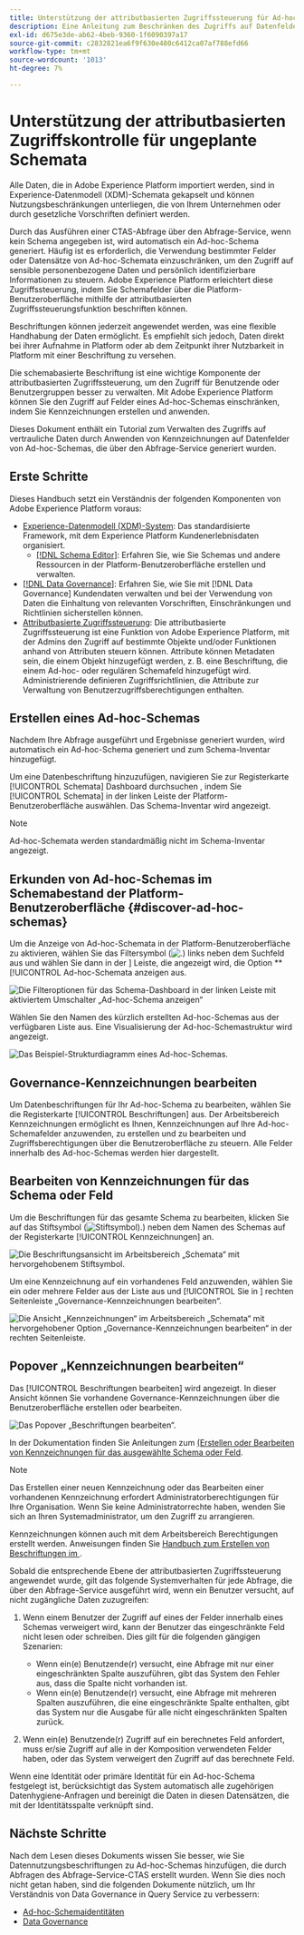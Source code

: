 ```yaml
---
title: Unterstützung der attributbasierten Zugriffssteuerung für Ad-hoc-Schemata
description: Eine Anleitung zum Beschränken des Zugriffs auf Datenfelder in Ad-hoc-Schemata, die über den Abfrage-Service von Adobe Experience Platform generiert wurden.
exl-id: d675e3de-ab62-4beb-9360-1f6090397a17
source-git-commit: c2832821ea6f9f630e480c6412ca07af788efd66
workflow-type: tm+mt
source-wordcount: '1013'
ht-degree: 7%

---
```


# Unterstützung der attributbasierten Zugriffskontrolle für ungeplante Schemata

Alle Daten, die in Adobe Experience Platform importiert werden, sind in Experience-Datenmodell (XDM)-Schemata gekapselt und können Nutzungsbeschränkungen unterliegen, die von Ihrem Unternehmen oder durch gesetzliche Vorschriften definiert werden.

Durch das Ausführen einer CTAS-Abfrage über den Abfrage-Service, wenn kein Schema angegeben ist, wird automatisch ein Ad-hoc-Schema generiert. Häufig ist es erforderlich, die Verwendung bestimmter Felder oder Datensätze von Ad-hoc-Schemata einzuschränken, um den Zugriff auf sensible personenbezogene Daten und persönlich identifizierbare Informationen zu steuern. Adobe Experience Platform erleichtert diese Zugriffssteuerung, indem Sie Schemafelder über die Platform-Benutzeroberfläche mithilfe der attributbasierten Zugriffssteuerungsfunktion beschriften können.

Beschriftungen können jederzeit angewendet werden, was eine flexible Handhabung der Daten ermöglicht. Es empfiehlt sich jedoch, Daten direkt bei ihrer Aufnahme in Platform oder ab dem Zeitpunkt ihrer Nutzbarkeit in Platform mit einer Beschriftung zu versehen.

Die schemabasierte Beschriftung ist eine wichtige Komponente der attributbasierten Zugriffssteuerung, um den Zugriff für Benutzende oder Benutzergruppen besser zu verwalten. Mit Adobe Experience Platform können Sie den Zugriff auf Felder eines Ad-hoc-Schemas einschränken, indem Sie Kennzeichnungen erstellen und anwenden.

Dieses Dokument enthält ein Tutorial zum Verwalten des Zugriffs auf vertrauliche Daten durch Anwenden von Kennzeichnungen auf Datenfelder von Ad-hoc-Schemas, die über den Abfrage-Service generiert wurden.

## Erste Schritte

Dieses Handbuch setzt ein Verständnis der folgenden Komponenten von Adobe Experience Platform voraus:

* [Experience-Datenmodell (XDM)-System](../../xdm/home.md): Das standardisierte Framework, mit dem Experience Platform Kundenerlebnisdaten organisiert.
   * [[!DNL Schema Editor]](../../xdm/ui/overview.md): Erfahren Sie, wie Sie Schemas und andere Ressourcen in der Platform-Benutzeroberfläche erstellen und verwalten.
* [[!DNL Data Governance]](../../data-governance/home.md): Erfahren Sie, wie Sie mit [!DNL Data Governance] Kundendaten verwalten und bei der Verwendung von Daten die Einhaltung von relevanten Vorschriften, Einschränkungen und Richtlinien sicherstellen können.
* [Attributbasierte Zugriffssteuerung](../../access-control/abac/overview.md): Die attributbasierte Zugriffssteuerung ist eine Funktion von Adobe Experience Platform, mit der Admins den Zugriff auf bestimmte Objekte und/oder Funktionen anhand von Attributen steuern können. Attribute können Metadaten sein, die einem Objekt hinzugefügt werden, z. B. eine Beschriftung, die einem Ad-hoc- oder regulären Schemafeld hinzugefügt wird. Administrierende definieren Zugriffsrichtlinien, die Attribute zur Verwaltung von Benutzerzugriffsberechtigungen enthalten.

## Erstellen eines Ad-hoc-Schemas

Nachdem Ihre Abfrage ausgeführt und Ergebnisse generiert wurden, wird automatisch ein Ad-hoc-Schema generiert und zum Schema-Inventar hinzugefügt.

Um eine Datenbeschriftung hinzuzufügen, navigieren Sie zur Registerkarte [!UICONTROL Schemata] Dashboard durchsuchen , indem Sie [!UICONTROL Schemata] in der linken Leiste der Platform-Benutzeroberfläche auswählen. Das Schema-Inventar wird angezeigt.

>[!NOTE]
>
>Ad-hoc-Schemata werden standardmäßig nicht im Schema-Inventar angezeigt.

## Erkunden von Ad-hoc-Schemas im Schemabestand der Platform-Benutzeroberfläche {#discover-ad-hoc-schemas}

Um die Anzeige von Ad-hoc-Schemata in der Platform-Benutzeroberfläche zu aktivieren, wählen Sie das Filtersymbol (![.](/help/images/icons/filter.png)) links neben dem Suchfeld aus und wählen Sie dann in der ] Leiste, die angezeigt wird, die Option **[!UICONTROL Ad-hoc-Schemata anzeigen aus.

![Die Filteroptionen für das Schema-Dashboard in der linken Leiste mit aktiviertem Umschalter „Ad-hoc-Schema anzeigen“](../images/data-governance/adhoc-schema-toggle.png)

Wählen Sie den Namen des kürzlich erstellten Ad-hoc-Schemas aus der verfügbaren Liste aus. Eine Visualisierung der Ad-hoc-Schemastruktur wird angezeigt.

![Das Beispiel-Strukturdiagramm eines Ad-hoc-Schemas.](../images/data-governance/adhoc-schema-structure-diagram.png)

## Governance-Kennzeichnungen bearbeiten

Um Datenbeschriftungen für Ihr Ad-hoc-Schema zu bearbeiten, wählen Sie die Registerkarte [!UICONTROL Beschriftungen] aus. Der Arbeitsbereich Kennzeichnungen ermöglicht es Ihnen, Kennzeichnungen auf Ihre Ad-hoc-Schemafelder anzuwenden, zu erstellen und zu bearbeiten und Zugriffsberechtigungen über die Benutzeroberfläche zu steuern. Alle Felder innerhalb des Ad-hoc-Schemas werden hier dargestellt.

## Bearbeiten von Kennzeichnungen für das Schema oder Feld

Um die Beschriftungen für das gesamte Schema zu bearbeiten, klicken Sie auf das Stiftsymbol (![Stiftsymbol).](/help/images/icons/edit.png)) neben dem Namen des Schemas auf der Registerkarte [!UICONTROL Kennzeichnungen] an.

![Die Beschriftungsansicht im Arbeitsbereich „Schemata“ mit hervorgehobenem Stiftsymbol.](../images/data-governance/edit-entire-schema-labels.png)

Um eine Kennzeichnung auf ein vorhandenes Feld anzuwenden, wählen Sie ein oder mehrere Felder aus der Liste aus und [!UICONTROL  Sie in ] rechten Seitenleiste „Governance-Kennzeichnungen bearbeiten“.

![Die Ansicht „Kennzeichnungen“ im Arbeitsbereich „Schemata“ mit hervorgehobener Option „Governance-Kennzeichnungen bearbeiten“ in der rechten Seitenleiste.](../images/data-governance/edit-governance-labels.png)

## Popover „Kennzeichnungen bearbeiten“

Das [!UICONTROL Beschriftungen bearbeiten] wird angezeigt. In dieser Ansicht können Sie vorhandene Governance-Kennzeichnungen über die Benutzeroberfläche erstellen oder bearbeiten.

![Das Popover „Beschriftungen bearbeiten“.](../images/data-governance/edit-labels-popover.png)

In der Dokumentation finden Sie Anleitungen zum [ (Erstellen oder Bearbeiten von Kennzeichnungen für das ausgewählte Schema oder Feld](../../xdm/tutorials/labels.md#edit-the-labels-for-the-schema-or-field).

>[!NOTE]
>
>Das Erstellen einer neuen Kennzeichnung oder das Bearbeiten einer vorhandenen Kennzeichnung erfordert Administratorberechtigungen für Ihre Organisation. Wenn Sie keine Administratorrechte haben, wenden Sie sich an Ihren Systemadministrator, um den Zugriff zu arrangieren.

Kennzeichnungen können auch mit dem Arbeitsbereich Berechtigungen erstellt werden. Anweisungen finden Sie [Handbuch zum Erstellen von Beschriftungen im ](../../access-control/abac/ui/labels.md) .

Sobald die entsprechende Ebene der attributbasierten Zugriffssteuerung angewendet wurde, gilt das folgende Systemverhalten für jede Abfrage, die über den Abfrage-Service ausgeführt wird, wenn ein Benutzer versucht, auf nicht zugängliche Daten zuzugreifen:

1. Wenn einem Benutzer der Zugriff auf eines der Felder innerhalb eines Schemas verweigert wird, kann der Benutzer das eingeschränkte Feld nicht lesen oder schreiben. Dies gilt für die folgenden gängigen Szenarien:

   * Wenn ein(e) Benutzende(r) versucht, eine Abfrage mit nur einer eingeschränkten Spalte auszuführen, gibt das System den Fehler aus, dass die Spalte nicht vorhanden ist.
   * Wenn ein(e) Benutzende(r) versucht, eine Abfrage mit mehreren Spalten auszuführen, die eine eingeschränkte Spalte enthalten, gibt das System nur die Ausgabe für alle nicht eingeschränkten Spalten zurück.

1. Wenn ein(e) Benutzende(r) Zugriff auf ein berechnetes Feld anfordert, muss er/sie Zugriff auf alle in der Komposition verwendeten Felder haben, oder das System verweigert den Zugriff auf das berechnete Feld.

Wenn eine Identität oder primäre Identität für ein Ad-hoc-Schema festgelegt ist, berücksichtigt das System automatisch alle zugehörigen Datenhygiene-Anfragen und bereinigt die Daten in diesen Datensätzen, die mit der Identitätsspalte verknüpft sind.

## Nächste Schritte

Nach dem Lesen dieses Dokuments wissen Sie besser, wie Sie Datennutzungsbeschriftungen zu Ad-hoc-Schemas hinzufügen, die durch Abfragen des Abfrage-Service-CTAS erstellt wurden. Wenn Sie dies noch nicht getan haben, sind die folgenden Dokumente nützlich, um Ihr Verständnis von Data Governance in Query Service zu verbessern:

* [Ad-hoc-Schemaidentitäten](./ad-hoc-schema-identities.md)
* [Data Governance](../../data-governance/home.md)
